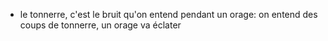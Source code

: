 - le tonnerre, c'est le bruit qu'on entend pendant un orage: on entend des coups de tonnerre, un orage va éclater